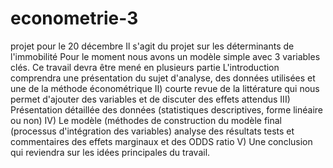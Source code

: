 # econometrie-3
projet pour le 20 décembre
Il s'agit du projet sur les déterminants de l'immobilité Pour le moment nous avons un modèle simple avec 3 variables clés. 
Ce travail devra être mené en plusieurs partie 
L'introduction comprendra une présentation du sujet d'analyse, des données utilisées et une de la méthode économétrique 
II) courte revue de la littérature qui nous permet d'ajouter des variables et de discuter des effets attendus
III) Présentation détaillée des données (statistiques descriptives, forme linéaire ou non) 
IV) Le modèle (méthodes de construction du modèle final (processus d'intégration des variables) analyse des résultats tests et commentaires des effets marginaux et des ODDS ratio
V) Une conclusion qui reviendra sur les idées principales du travail.
